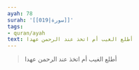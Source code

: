 ```yaml
---
ayah: 78
surah: '[[019|سورة]]'
tags:
- quran/ayah
text: أطلع الغيب أم اتخذ عند الرحمن عهدا
---
```

> أطلع الغيب أم اتخذ عند الرحمن عهدا
